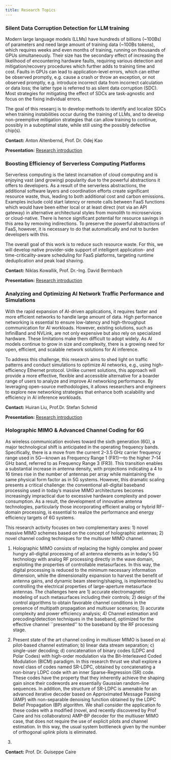 ```yaml
---
title: Research Topics
---
```


### Silent Data Corruption Detection for LLM training

Modern large language models (LLMs) have hundreds of billions (~100Bs) of parameters and need large amount of training data (~100Bs tokens), which requires weeks and even months of training, running on thousands of GPUs simultaneously. Their size has the secondary effect of increasing the likelihood of encountering hardware faults, requiring various detection and mitigation/recovery procedures which further adds to training time and cost. Faults in GPUs can lead to application-level errors, which can either be observed promptly, e.g. cause a crash or throw an exception, or not observed promptly, e.g. introduce incorrect data from incorrect calculation or data loss; the latter type is referred to as silent data corruption (SDC). Most strategies for mitigating the effect of SDCs are task-agnostic and focus on the fixing individual errors. 

The goal of this researcj is to develop methods to identify and localize SDCs when training instabilities occur during the training of LLMs, and to develop non-preemptive mitigation strategies that can allow training to continue, possibly in a suboptimal state, while still using the possibly defective chip(s). 

**Contact:** Anton Altenbernd,  Prof. Dr. Odej Kao

**Presentation:** [Research introduction](../docs/LLM_kao.pdf) 


### Boosting Efficiency of Serverless Computing Platforms

Serverless computing is the latest incarnation of cloud computing and is enjoying vast (and growing) popularity due to the powerful abstractions it offers to developers. As a result of the serverless abstractions, the additional software layers and coordination efforts create significant resource waste, thus, leading to both additional cost and carbon emissions. Examples include cold start latency or remote calls between FaaS functions which would have been either local or at least direct (not via an API gateway) in alternative architectural styles from monolith to microservices or cloud-native. There is hence significant potential for resource savings in this area by removing indirections. To preserve the powerful abstractions of FaaS, however, it is necessary to do that automatically and not to burden developers with this.

The overall goal of this work is to reduce such resource waste. For this, we will develop native provider-side support of intelligent application- and time-criticality-aware scheduling for FaaS platforms, targeting runtime deduplication and peak load shaving.

**Contact:** Niklas Kowallik, Prof. Dr.-Ing. David Bermbach

**Presentation:** [Research introduction](../docs/Serverless_Bermbach.pdf) 


### Analyzing and Optimizing AI Network Traffic Performance and Simulations

With the rapid expansion of AI-driven applications, it requires faster and more efficient networks to handle large amount of data. High performance networking is essential to ensure low-latency and high-throughput communication for AI workloads. However, existing solutions, such as InfiniBand and NVLink, are not only expensive but also rely on specialized hardware. These limitations make them difficult to adopt widely. As AI models continue to grow in size and complexity, there is a growing need for open, efficient, and scalable network solutions for AI inference.

To address this challenge, this research aims to shed light on traffic patterns and conduct simulations to optimize AI networks, e.g., using high-efficiency Ethernet protocol. Unlike current solutions, this approach will provide a more effective, flexible and accessible alternative for a boarder range of users to analyze and improve AI networking performance. By leveraging open-source methodologies, it allows researchers and engineers to explore new networking strategies that enhance both scalability and efficiency in AI inference workloads.


**Contact:** Huiran Liu, Prof.Dr. Stefan Schmid

**Presentation:** [Research introduction](../docs/Schmid_intro.pdf) 



### Holographic MIMO & Advanced Channel Coding for 6G

As wireless communication evolves toward the sixth generation (6G), a major technological shift is anticipated in the operating frequency bands. Specifically, there is a move from the current 2–3.5 GHz carrier frequency range used in 5G—known as Frequency Range 1 (FR1)—to the higher 7–14 GHz band, referred to as Frequency Range 3 (FR3). This transition enables a substantial increase in antenna density, with projections indicating a 4 to 16 times rise in the number of antennas per array while maintaining the same physical form factor as in 5G systems. However, this dramatic scaling presents a critical challenge: the conventional all-digital baseband processing used in today’s massive MIMO architectures becomes increasingly impractical due to excessive hardware complexity and power consumption. As a result, the development of innovative antenna technologies, particularly those incorporating efficient analog or hybrid RF-domain processing, is essential to realize the performance and energy efficiency targets of 6G systems.

This research activity focuses on two complementary axes: 1) novel massive MIMO schemes based on the concept of holographic antennas; 2) novel channel coding techniques for the multiuser MIMO channel.

1) Holographic MIMO consists of replacing the highly complex and power hungry all-digital processing of all antenna elements as in today's 5G technology with analog RF processing directly in the wave domain, exploiting the properties of controllable metasurfaces. In this way, the digital processing is reduced to the minimum necessary information dimension, while the dimensionality expansion to harvest the benefit of antenna gains, and dynamic beam steering/shaping, is implemented bu controlling the electrical properties of large-aperture  metasurface antennas. The challenges here are 1) accurate electromagnetic modeling of such metasurfaces including their controls; 2) design of the control algorithms to obtain favorable channel conditions in the presence of multipath propagation and multiuser scenarios; 3) accurate complexity and power efficiency analysis; 4) Channel estimation and precoding/detection techniques in the baseband, optimized for the effective channel ``presented'' to the baseband by the RF processing stage.

2) Present state of the art channel coding in multiuser MIMO is based on a) pilot-based channel estimation; b) linear data stream separation; c) single-user decoding; d) concatenation of binary codes (LDPC and Polar Codes) with high-order modulation via the Bit-Interleaved Coded Modulation (BICM) paradigm. In this research thrust we shall explore a novel class of codes named SR-LDPC, obtained by concatenating a non-binary LDPC code with an inner Sparse-Regression (SR) code. These codes have the property that they inherently achieve the shaping gain since their codewords are essentially Gaussian random-line sequences. In addition, the structure of SR-LDPC is amenable for an advanced iterative decoder based on Approximated Message Passing (AMP) with non-separable denoising function obtained by the LDPC Belief Propagation (BP) algorithm. We shall consider the application fo these codes with a modified (novel, and recently discovered by Prof Caire and his collaborators) AMP-BP decoder for the multiuser MIMO case, that does not require the use of explicit pilots and channel estimation. In this way, the usual system bottleneck given by the number of orthogonal uplink pilots is eliminated.
3) 
**Contact:** Prof. Dr. Guiseppe Caire
